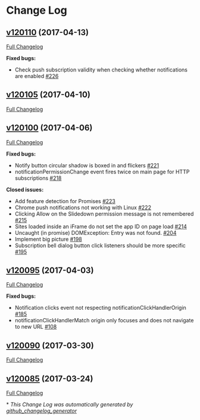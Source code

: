 # Change Log

## [v120110](https://github.com/OneSignal/OneSignal-Website-SDK/tree/v120110) (2017-04-13)
[Full Changelog](https://github.com/OneSignal/OneSignal-Website-SDK/compare/v120105...v120110)

**Fixed bugs:**

- Check push subscription validity when checking whether notifications are enabled [\#226](https://github.com/OneSignal/OneSignal-Website-SDK/issues/226)

## [v120105](https://github.com/OneSignal/OneSignal-Website-SDK/tree/v120105) (2017-04-10)
[Full Changelog](https://github.com/OneSignal/OneSignal-Website-SDK/compare/v120100...v120105)

## [v120100](https://github.com/OneSignal/OneSignal-Website-SDK/tree/v120100) (2017-04-06)
[Full Changelog](https://github.com/OneSignal/OneSignal-Website-SDK/compare/v120095...v120100)

**Fixed bugs:**

- Notify button circular shadow is boxed in and flickers [\#221](https://github.com/OneSignal/OneSignal-Website-SDK/issues/221)
- notificationPermissionChange event fires twice on main page for HTTP subscriptions [\#218](https://github.com/OneSignal/OneSignal-Website-SDK/issues/218)

**Closed issues:**

- Add feature detection for Promises [\#223](https://github.com/OneSignal/OneSignal-Website-SDK/issues/223)
- Chrome push notifications not working with Linux [\#222](https://github.com/OneSignal/OneSignal-Website-SDK/issues/222)
- Clicking Allow on the Slidedown permission message is not remembered [\#215](https://github.com/OneSignal/OneSignal-Website-SDK/issues/215)
- Sites loaded inside an iFrame do not set the app ID on page load [\#214](https://github.com/OneSignal/OneSignal-Website-SDK/issues/214)
- Uncaught \(in promise\) DOMException: Entry was not found. [\#204](https://github.com/OneSignal/OneSignal-Website-SDK/issues/204)
- Implement big picture [\#198](https://github.com/OneSignal/OneSignal-Website-SDK/issues/198)
- Subscription bell dialog button click listeners should be more specific [\#195](https://github.com/OneSignal/OneSignal-Website-SDK/issues/195)

## [v120095](https://github.com/OneSignal/OneSignal-Website-SDK/tree/v120095) (2017-04-03)
[Full Changelog](https://github.com/OneSignal/OneSignal-Website-SDK/compare/v120090...v120095)

**Fixed bugs:**

- Notification clicks event not respecting notificationClickHandlerOrigin [\#185](https://github.com/OneSignal/OneSignal-Website-SDK/issues/185)
- notificationClickHandlerMatch origin only focuses and does not navigate to new URL [\#108](https://github.com/OneSignal/OneSignal-Website-SDK/issues/108)

## [v120090](https://github.com/OneSignal/OneSignal-Website-SDK/tree/v120090) (2017-03-30)
[Full Changelog](https://github.com/OneSignal/OneSignal-Website-SDK/compare/v120085...v120090)

## [v120085](https://github.com/OneSignal/OneSignal-Website-SDK/tree/v120085) (2017-03-24)
[Full Changelog](https://github.com/OneSignal/OneSignal-Website-SDK/compare/https-integration-files...v120085)



\* *This Change Log was automatically generated by [github_changelog_generator](https://github.com/skywinder/Github-Changelog-Generator)*